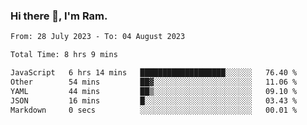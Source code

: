 ### Hi there 👋, I'm Ram.

<!--START_SECTION:waka-->

```txt
From: 28 July 2023 - To: 04 August 2023

Total Time: 8 hrs 9 mins

JavaScript   6 hrs 14 mins   ███████████████████░░░░░░   76.40 %
Other        54 mins         ██▓░░░░░░░░░░░░░░░░░░░░░░   11.06 %
YAML         44 mins         ██▒░░░░░░░░░░░░░░░░░░░░░░   09.10 %
JSON         16 mins         █░░░░░░░░░░░░░░░░░░░░░░░░   03.43 %
Markdown     0 secs          ░░░░░░░░░░░░░░░░░░░░░░░░░   00.01 %
```

<!--END_SECTION:waka-->
